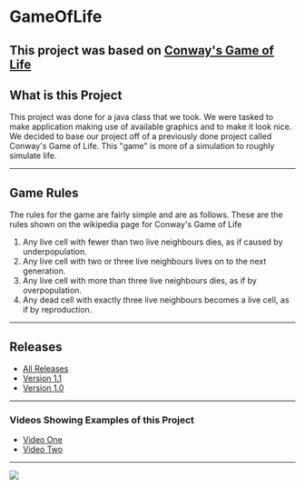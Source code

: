 # GameOfLife
<h2>This project was based on <a href="https://en.wikipedia.org/wiki/Conway%27s_Game_of_Life">Conway's Game of Life</a></h2>
<h2>What is this Project</h2>
<p>This project was done for a java class that we took. We were tasked to make application making use of available graphics and to make it look nice. We decided to base our project off of a previously done project called Conway's Game of Life. This "game" is more of a simulation to roughly simulate life.</p>
<hr>
<h2>Game Rules</h2>
<p>The rules for the game are fairly simple and are as follows. These are the rules shown on the wikipedia page for Conway's Game of Life</p>
<ol>
<li>Any live cell with fewer than two live neighbours dies, as if caused by underpopulation.</li>
<li>Any live cell with two or three live neighbours lives on to the next generation.</li>
<li>Any live cell with more than three live neighbours dies, as if by overpopulation.</li>
<li>Any dead cell with exactly three live neighbours becomes a live cell, as if by reproduction.</li>
</ol>
<hr>
<h2>Releases</h2>
<ul>
<li><a href="https://github.com/DWHJava/GameOfLife/releases">All Releases</a></li>
<li><a href="https://github.com/DWHJava/GameOfLife/releases/tag/v1.1">Version 1.1</a></li>
<li><a href="https://github.com/DWHJava/GameOfLife/releases/tag/v1.0">Version 1.0</a></li>
</ul>
<hr>
<h3>Videos Showing Examples of this Project</h3>
<ul>
<li> <a href ="https://youtu.be/W3y0SwyUBA8">Video One</a> </li>
<li> <a href ="https://youtu.be/jo_sbVWMhao">Video Two</a> </li>
</ul>
<hr>
<img src="GameOfLifeFlowChart.png">
